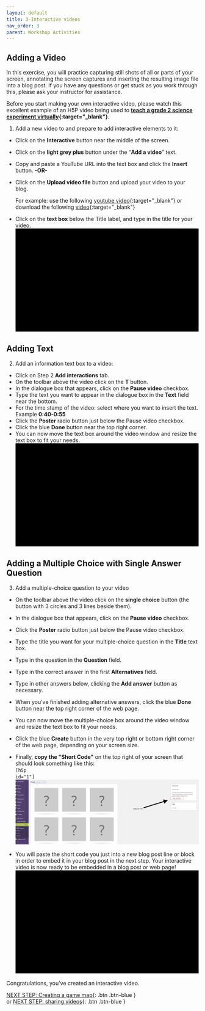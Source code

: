 ```yaml
---
layout: default
title: 3-Interactive videos
nav_order: 3
parent: Workshop Activities
---
```

## Adding a Video
In this exercise, you will practice capturing still shots of all or parts of your screen, annotating the screen captures and inserting the resulting image file into a blog post. If you have any questions or get stuck as you work through this, please ask your instructor for assistance.

Before you start making your own interactive video, please watch this excellent example of an H5P video being used to **[teach a grade 2 science experiment virtually](https://brittanyseducblog.opened.ca/2020/10/03/science-demonstration-video){:target="_blank"}**.

1. Add a new video to and prepare to add interactive elements to it:
- Click on the **Interactive** button near the middle of the screen.
- Click on the **light grey plus** button under the “**Add a video**” text.
- Copy and paste a YouTube URL into the text box and click the **Insert** button. **-OR-**
- Click on the **Upload video file** button and upload your video to your blog.

  For example: use the following [youtube video](https://www.youtube.com/watch?v=1O-Mi43H9wM){:target="_blank"} or download the following [video](http://bit.ly/dsc-goat-video){:target="_blank"}
- Click on the **text box** below the Title label, and type in the title for your video.<br>
![Enable the H5P Video tool](images/h5p-04.gif)

## Adding Text
2. Add an information text box to a video:
- Click on Step 2 **Add interactions** tab.
- On the toolbar above the video click on the **T** button.
- In the dialogue box that appears, click on the **Pause video** checkbox.
- Type the text you want to appear in the dialogue box in the **Text** field near the bottom.
- For the time stamp of the video: select where you want to insert the text. Example **0:40-0:55**
- Click the **Poster** radio button just below the Pause video checkbox.
- Click the blue **Done** button near the top right corner.
- You can now move the text box around the video window and resize the text box to fit your needs.<br>
![Add an interaction to your H5P Video](images/h5p-05.gif)

## Adding a Multiple Choice with Single Answer Question 
3. Add a multiple-choice question to your video
- On the toolbar above the video click on the **single choice** button (the button with 3 circles and 3 lines beside them).
- In the dialogue box that appears, click on the **Pause video** checkbox.
- Click the **Poster** radio button just below the Pause video checkbox.
- Type the title you want for your multiple-choice question in the **Title** text box.
- Type in the question in the **Question** field.
- Type in the correct answer in the first **Alternatives** field.
- Type in other answers below, clicking the **Add answer** button as necessary.
- When you’ve finished adding alternative answers, click the blue **Done** button near the top right corner of the web page.
- You can now move the multiple-choice box around the video window and resize the text box to fit your needs.
- Click the blue **Create** button in the very top right or bottom right corner of the web page, depending on your screen size.
- Finally, **copy the "Short Code"** on the top right of your screen that should look something like this:<br> 
   <code>[h5p id="1"]</code>
![H5P id code](images/h5p-9.png)
  
- You will paste the short code you just into a new blog post line or block in order to embed it in your blog post in the next step. Your interactive video is now ready to be embedded in a blog post or web page!<br>
![Add an interaction to your H5P Video](images/h5p-06.gif)

 Congratulations, you’ve created an interactive video.
 
[NEXT STEP: Creating a game map](game-map.html){: .btn .btn-blue }<br>or
[NEXT STEP: sharing videos](sharing.html){: .btn .btn-blue }<br>
